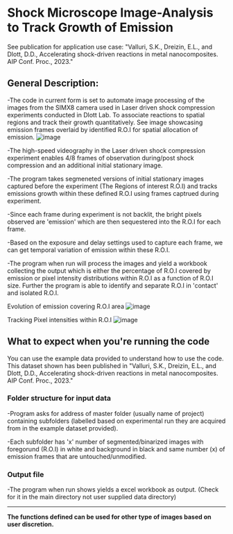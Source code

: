 # Shock Microscope Image-Analysis to Track Growth of Emission
See publication for application use case: "Valluri, S.K., Dreizin, E.L., and Dlott, D.D., Accelerating shock-driven reactions in metal nanocomposites. AIP Conf. Proc., 2023."
## General Description: ##    
-The code in current form is set to automate image processing of the images from the SIMX8 camera used in Laser driven shock compression experiments conducted in Dlott Lab. To associate reactions to spatial regions and track their growth quantitatively.
See image showcasing emission frames overlaid by identified R.O.I for spatial allocation of emission.
![image](https://github.com/user-attachments/assets/a536bca7-9d26-49cd-9e91-a305bf276e9f)

-The high-speed videography in the Laser driven shock compression experiment enables 4/8 frames of observation during/post shock compression and an additional initial stationary image.

-The program takes segmeneted versions of initial stationary images captured before the experiment (The Regions of interest R.O.I) and tracks emissions growth within these defined R.O.I using frames captrued during experiment.

-Since each frame during experiment is not backlit, the bright pixels observed are 'emission' which are then sequestered into the R.O.I for each frame. 

-Based on the exposure and delay settings used to capture each frame, we can get temporal variation of emission within these R.O.I.

-The program when run will process the images and yield a workbook collecting the output which is either the percentage of R.O.I covered by emission or pixel intensity distributions within R.O.I as a function of R.O.I size. Further the program is able to identify and separate R.O.I in 'contact' and isolated R.O.I.

Evolution of emission covering R.O.I area 
![image](https://github.com/user-attachments/assets/9c198f9a-7463-4f57-9c4b-e77e988bfada)

Tracking Pixel intensities within R.O.I 
![image](https://github.com/user-attachments/assets/ff71a6bb-a7cc-4dbb-9dc1-d1408c523b12)

## What to expect when you're running the code ##
You can use the example data provided to understand how to use the code. 
This dataset shown has been published in "Valluri, S.K., Dreizin, E.L., and Dlott, D.D., Accelerating shock-driven reactions in metal nanocomposites. AIP Conf. Proc., 2023."

### Folder structure for input data ###
-Program asks for address of master folder (usually name of project) containing subfolders (labelled based on experimental run they are acquired from in the example dataset provided).

-Each subfolder has 'x' number of segmented/binarized images with foregorund (R.O.I) in white and background in black and same number (x) of emission frames that are untouched/unmodified. 

### Output file ###
-The program when run shows yields a excel workbook as output. (Check for it in the main directory not user supplied data directory) 
_______
**The functions defined can be used for other type of images based on user discretion.** 
 

